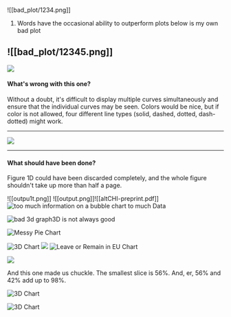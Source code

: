![[bad_plot/1234.png]]

1. Words have the occasional ability to outperform plots
below is my own bad plot

![[bad_plot/12345.png]]
---
![](https://www.biostat.wisc.edu/~kbroman/topten_worstgraphs/roeder_fig4.jpg)
#### What's wrong with this one?
Without a doubt, it's difficult to display multiple curves simultaneously and ensure that the individual curves may be seen. Colors would be nice, but if color is not allowed, four different line types (solid, dashed, dotted, dash-dotted) might work.

---
![](https://www.biostat.wisc.edu/~kbroman/topten_worstgraphs/wittke_thompson_fig1CD.jpg)

---
#### What should have been done?
Figure 1D could have been discarded completely, and the whole figure shouldn't take up more than half a page.

![[outpu1t.png]]
![[output.png]]![[altCHI-preprint.pdf]]
![too much information on a bubble chart](https://uploads-ssl.webflow.com/61488f4f65be16b5ebbd450b/6216bbbe24466f6c51e69c12_87kXu1UB4eaCyl7vVrrOs0_5yd1aXuNe-HI3fliU-7sLCzYOOB6hDzgQRcQgirS3lingbHROwLEshVy-5R8aNT-GnbtWJhF-fCLqQ7nyHPXcYrpYKStch5HJSzoTD4lLgsf_FWDm.png)
to much Data



![bad 3d graph](https://uploads-ssl.webflow.com/61488f4f65be16b5ebbd450b/6216bbbf92ee51c3f85f2ebd_x87igA3die1ALqCsHq_vY9fGEhnsPkQMl9sGtMxe8Br9ep2CdPGWTdEgEAfoBCRdfGgDGOJovVay1msABlz6LjLrBn4r61NupkaKq8Kv5K-d6acqs6A0A_QcinAzVlEoXS2UQgKM.png)3D is not always good

![Messy Pie Chart](https://www.oldstreetsolutions.com/wp-content/uploads/2021/05/Messy-Pie-Chart-1024x712.jpg)

![3D Chart](https://www.oldstreetsolutions.com/wp-content/uploads/2021/05/3D-Chart-1024x803.png)
![](https://www.oldstreetsolutions.com/wp-content/uploads/2021/05/Clusterfuck-Chart-1024x653.png)
![Leave or Remain in EU Chart](https://www.oldstreetsolutions.com/wp-content/uploads/2021/05/Leave-or-Remain-in-EU-Chart.png)



![](https://www.oldstreetsolutions.com/wp-content/uploads/2021/05/Pie-chart-that-doesnt-make-sense.png)

And this one made us chuckle. The smallest slice is 56%. And, er, 56% and 42% add up to 98%.



![3D Chart](/home/kkalhor/my_github/Reproducible_Data_Analysis/bad_plot/cc.png)

![3D Chart](/home/kkalhor/my_github/Reproducible_Data_Analysis/bad_plot/good_plot.png)